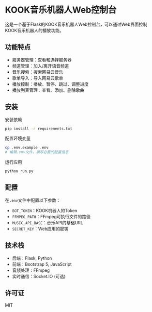 # KOOK音乐机器人Web控制台

这是一个基于Flask的KOOK音乐机器人Web控制台，可以通过Web界面控制KOOK音乐机器人的播放功能。

## 功能特点

- 服务器管理：查看和选择服务器
- 频道管理：加入/离开语音频道
- 音乐搜索：搜索网易云音乐
- 歌单导入：导入网易云歌单
- 播放控制：播放、暂停、跳过、调整进度
- 播放列表管理：查看、添加、删除歌曲

## 安装

安装依赖
```bash
pip install -r requirements.txt
```

配置环境变量
```bash
cp .env.example .env
# 编辑.env文件，填写必要的配置信息
```

运行应用
```bash
python run.py
```

## 配置

在`.env`文件中配置以下参数：

- `BOT_TOKEN`：KOOK机器人的Token
- `FFMPEG_PATH`：FFmpeg可执行文件的路径
- `MUSIC_API_BASE`：音乐API的基础URL
- `SECRET_KEY`：Web应用的密钥

## 技术栈

- 后端：Flask, Python
- 前端：Bootstrap 5, JavaScript
- 音频处理：FFmpeg
- 实时通信：Socket.IO (可选)

## 许可证

MIT